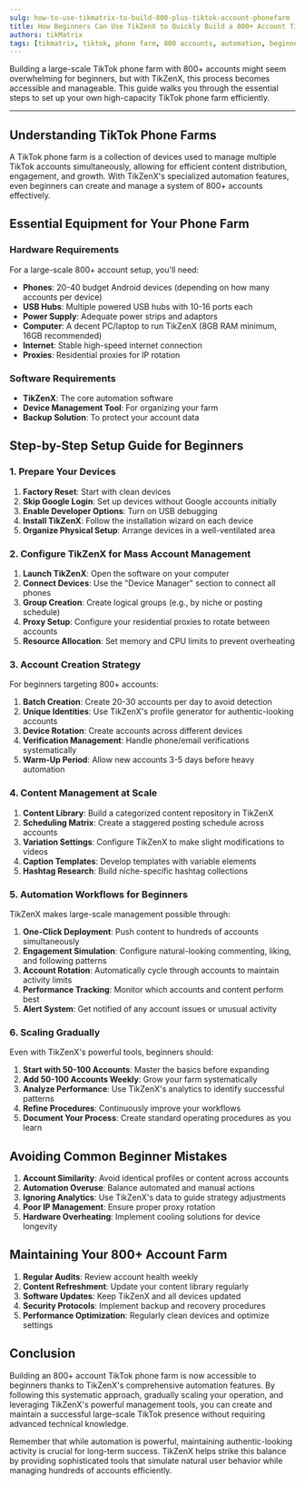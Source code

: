 ```yaml
---
sulg: how-to-use-tikmatrix-to-build-800-plus-tiktok-account-phonefarm
title: How Beginners Can Use TikZenX to Quickly Build a 800+ Account TikTok Phone Farm
authors: tikMatrix
tags: [tikmatrix, tiktok, phone farm, 800 accounts, automation, beginners]
---
```


Building a large-scale TikTok phone farm with 800+ accounts might seem overwhelming for beginners, but with TikZenX, this process becomes accessible and manageable. This guide walks you through the essential steps to set up your own high-capacity TikTok phone farm efficiently.
<!--truncate-->
---

## Understanding TikTok Phone Farms

A TikTok phone farm is a collection of devices used to manage multiple TikTok accounts simultaneously, allowing for efficient content distribution, engagement, and growth. With TikZenX's specialized automation features, even beginners can create and manage a system of 800+ accounts effectively.

## Essential Equipment for Your Phone Farm

### Hardware Requirements

For a large-scale 800+ account setup, you'll need:

- **Phones**: 20-40 budget Android devices (depending on how many accounts per device)
- **USB Hubs**: Multiple powered USB hubs with 10-16 ports each
- **Power Supply**: Adequate power strips and adaptors
- **Computer**: A decent PC/laptop to run TikZenX (8GB RAM minimum, 16GB recommended)
- **Internet**: Stable high-speed internet connection
- **Proxies**: Residential proxies for IP rotation

### Software Requirements

- **TikZenX**: The core automation software
- **Device Management Tool**: For organizing your farm
- **Backup Solution**: To protect your account data

## Step-by-Step Setup Guide for Beginners

### 1. Prepare Your Devices

1. **Factory Reset**: Start with clean devices
2. **Skip Google Login**: Set up devices without Google accounts initially
3. **Enable Developer Options**: Turn on USB debugging
4. **Install TikZenX**: Follow the installation wizard on each device
5. **Organize Physical Setup**: Arrange devices in a well-ventilated area

### 2. Configure TikZenX for Mass Account Management

1. **Launch TikZenX**: Open the software on your computer
2. **Connect Devices**: Use the "Device Manager" section to connect all phones
3. **Group Creation**: Create logical groups (e.g., by niche or posting schedule)
4. **Proxy Setup**: Configure your residential proxies to rotate between accounts
5. **Resource Allocation**: Set memory and CPU limits to prevent overheating

### 3. Account Creation Strategy

For beginners targeting 800+ accounts:

1. **Batch Creation**: Create 20-30 accounts per day to avoid detection
2. **Unique Identities**: Use TikZenX's profile generator for authentic-looking accounts
3. **Device Rotation**: Create accounts across different devices
4. **Verification Management**: Handle phone/email verifications systematically
5. **Warm-Up Period**: Allow new accounts 3-5 days before heavy automation

### 4. Content Management at Scale

1. **Content Library**: Build a categorized content repository in TikZenX
2. **Scheduling Matrix**: Create a staggered posting schedule across accounts
3. **Variation Settings**: Configure TikZenX to make slight modifications to videos
4. **Caption Templates**: Develop templates with variable elements
5. **Hashtag Research**: Build niche-specific hashtag collections

### 5. Automation Workflows for Beginners

TikZenX makes large-scale management possible through:

1. **One-Click Deployment**: Push content to hundreds of accounts simultaneously
2. **Engagement Simulation**: Configure natural-looking commenting, liking, and following patterns
3. **Account Rotation**: Automatically cycle through accounts to maintain activity limits
4. **Performance Tracking**: Monitor which accounts and content perform best
5. **Alert System**: Get notified of any account issues or unusual activity

### 6. Scaling Gradually

Even with TikZenX's powerful tools, beginners should:

1. **Start with 50-100 Accounts**: Master the basics before expanding
2. **Add 50-100 Accounts Weekly**: Grow your farm systematically
3. **Analyze Performance**: Use TikZenX's analytics to identify successful patterns
4. **Refine Procedures**: Continuously improve your workflows
5. **Document Your Process**: Create standard operating procedures as you learn

## Avoiding Common Beginner Mistakes

1. **Account Similarity**: Avoid identical profiles or content across accounts
2. **Automation Overuse**: Balance automated and manual actions
3. **Ignoring Analytics**: Use TikZenX's data to guide strategy adjustments
4. **Poor IP Management**: Ensure proper proxy rotation
5. **Hardware Overheating**: Implement cooling solutions for device longevity

## Maintaining Your 800+ Account Farm

1. **Regular Audits**: Review account health weekly
2. **Content Refreshment**: Update your content library regularly
3. **Software Updates**: Keep TikZenX and all devices updated
4. **Security Protocols**: Implement backup and recovery procedures
5. **Performance Optimization**: Regularly clean devices and optimize settings

## Conclusion

Building an 800+ account TikTok phone farm is now accessible to beginners thanks to TikZenX's comprehensive automation features. By following this systematic approach, gradually scaling your operation, and leveraging TikZenX's powerful management tools, you can create and maintain a successful large-scale TikTok presence without requiring advanced technical knowledge.

Remember that while automation is powerful, maintaining authentic-looking activity is crucial for long-term success. TikZenX helps strike this balance by providing sophisticated tools that simulate natural user behavior while managing hundreds of accounts efficiently.
